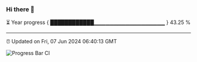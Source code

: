 ### Hi there 👋

⏳ Year progress { ████████████▁▁▁▁▁▁▁▁▁▁▁▁▁▁▁▁▁▁ } 43.25 %

---

⏰ Updated on Fri, 07 Jun 2024 06:40:13 GMT

![Progress Bar CI](https://github.com/IshwaranRudhara/GIT-ACTION/workflows/Progress%20Bar%20CI/badge.svg)
